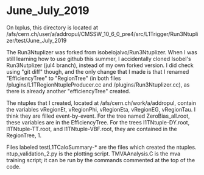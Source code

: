 # June_July_2019
On lxplus, this directory is located at 
/afs/cern.ch/user/a/addropul/CMSSW_10_6_0_pre4/src/L1Trigger/Run3Ntuplizer/test/June_July_2019

The Run3Ntuplizer was forked from isobelojalvo/Run3Ntuplizer. When I was still learning how to use github this summer, I accidentally cloned Isobel's Run3Nutplizer (jul4 branch), instead of my own forked version. I did check using "git diff" though, and the only change that I made is that I renamed "EfficiencyTree" to "RegionTree" (in both files /plugins/L1TRegionNtupleProducer.cc and /plugins/Run3Ntuplizer.cc), as there is already another "efficiencyTree" created.

The ntuples that I created, located at /afs/cern.ch/work/a/addropul, contain the variables vRegionEt, vRegionPhi, vRegionEta, vRegionEG, vRegionTau. I think they are filled event-by-event. For the tree named ZeroBias_all.root, these variables are in the EfficiencyTree. For the trees l1TNtuple-DY.root,  l1TNtuple-TT.root, and  l1TNtuple-VBF.root, they are contained in the RegionTree, 1. 

Files labeled testL1TCaloSummary-* are the files which created the ntuples. ntup_validation_2.py is the plotting script. TMVAAnalysis.C is the mva training script; it can be run by the commands commented at the top of the code. 


